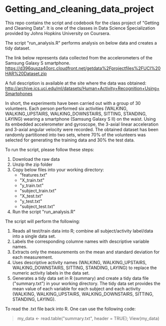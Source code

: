 # Getting_and_cleaning_data_project

This repo contains the script and codebook for the class project of "Getting and Cleaning Data".
It is one of the classes in Data Science Specialization provided by Johns Hopkins University on Coursera. 

The script "run_analysis.R" performs analysis on below data and creates a tidy dataset.

The link below represents data collected from the accelerometers of the Samsung Galaxy S smartphone.
https://d396qusza40orc.cloudfront.net/getdata%2Fprojectfiles%2FUCI%20HAR%20Dataset.zip

A full description is available at the site where the data was obtained:
http://archive.ics.uci.edu/ml/datasets/Human+Activity+Recognition+Using+Smartphones

In short, the experiments have been carried out with a group of 30 volunteers. Each person performed six activities (WALKING, WALKING_UPSTAIRS, WALKING_DOWNSTAIRS, SITTING, STANDING, LAYING) wearing a smartphone (Samsung Galaxy S II) on the waist. Using its embedded accelerometer and gyroscope, the 3-axial linear acceleration and 3-axial angular velocity were recorded. The obtained dataset has been randomly partitioned into two sets, where 70% of the volunteers was selected for generating the training data and 30% the test data. 

To run the script, please follow these steps:

1. Download the raw data
2. Unzip the zip folder
3. Copy below files into your working directory:
    * "features.txt"
    * "X_train.txt"
    * "y_train.txt"
    * "subject_train.txt"
    * "X_test.txt"
    * "y_test.txt"
    * "subject_test.txt"
4. Run the script "run_analysis.R" 

The script will perform the following:

1. Reads all test/train data into R; combine all subject/activity label/data into a single data set.
2. Labels the corresponding columne names with descriptive variable names.
3. Extracts only the measurements on the mean and standard deviation for each measurement.
4. Uses descriptive activity names (WALKING, WALKING_UPSTAIRS, WALKING_DOWNSTAIRS, SITTING, STANDING, LAYING) to replace the numeric activity labels in the data set.
5. Generates a tidy data set in R (summary) and create a tidy data file ("summary.txt") in your working directory. The tidy data set provides the mean value of each variable for each subject and each activity (WALKING, WALKING_UPSTAIRS, WALKING_DOWNSTAIRS, SITTING, STANDING, LAYING).


To read the .txt file back into R. One can use the following code:
> my_data <- read.table("summary.txt", header = TRUE); View(my_data)


